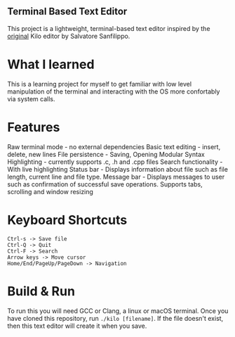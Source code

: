 ## Terminal Based Text Editor
This project is a lightweight, terminal-based text editor inspired by the [original](https://github.com/antirez/kilo) Kilo editor by Salvatore Sanfilippo.

# What I learned
This is a learning project for myself to get familiar with low level manipulation of the terminal and interacting with the OS more confortably via system calls.

# Features
Raw terminal mode - no external dependencies
Basic text editing - insert, delete, new lines
File persistence - Saving, Opening
Modular Syntax Highlighting - currently supports .c, .h and .cpp files
Search functionality - With live highlighting
Status bar - Displays information about file such as file length, current line and file type. 
Message bar - Displays messages to user such as confirmation of successful save operations.
Supports tabs, scrolling and window resizing

# Keyboard Shortcuts
```
Ctrl-s -> Save file
Ctrl-Q -> Quit
Ctrl-F -> Search
Arrow keys -> Move cursor
Home/End/PageUp/PageDown -> Navigation
```

# Build & Run
To run this you will need GCC or Clang, a linux or macOS terminal. Once you have cloned this repository, run `./kilo [filename]`. If the file doesn't exist, then this text editor will create it when you save.
